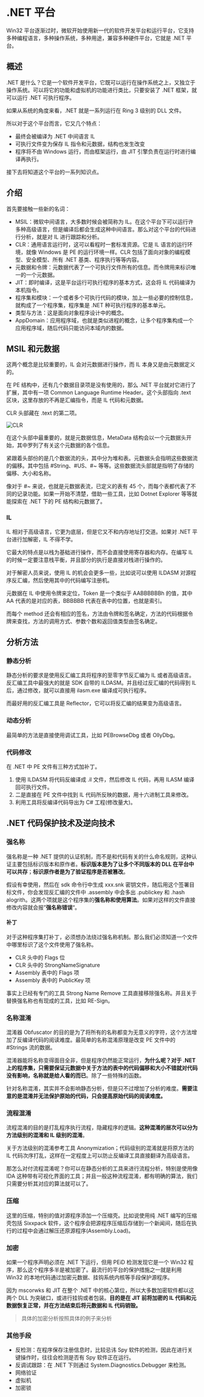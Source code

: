 # .NET 平台

Win32 平台逐渐过时，微软开始使用新一代的软件开发平台和运行平台，它支持多种编程语言，多种操作系统，多种用途，兼容多种硬件平台，它就是 .NET 平台。

## 概述

.NET 是什么？它是一个软件开发平台，它既可以运行在操作系统之上，又独立于操作系统。可以将它的功能和虚拟机的功能进行类比，只要安装了 .NET 框架，就可以运行 .NET 可执行程序。

如果从系统的角度来看，.NET 就是一系列运行在 Ring 3 级别的 DLL 文件。

所以对于这个平台而言，它又几个特点：

* 最终会被编译为 .NET 中间语言 IL
* 可执行文件变为保存 IL 指令和元数据，结构也发生改变
* 程序将不由 Windows 运行，而由框架运行，由 JIT 引擎负责在运行时进行编译再执行。

接下去将知道这个平台的一系列知识点。

## 介绍

首先要接触一些新的名词：

* MSIL：微软中间语言，大多数时候会被简称为 IL。在这个平台下可以运行许多种高级语言，但是编译后都会生成这种中间语言。那么对这个平台的代码进行分析，就是对 IL 进行跟踪和分析。
* CLR：通用语言运行时，这可以看程时一套标准资源。它是 IL 语言的运行环境，就像 Windows 是 PE 的运行环境一样。CLR 包括了面向对象的编程模型、安全模型、所有 .NET 基类、程序执行等等内容。
* 元数据和令牌：元数据代表了一个可执行文件所有的信息。而令牌用来标识唯一的一个元数据。
* JIT：即时编译，这是平台运行可执行程序的基本方式，这会将 IL 代码编译为本机指令。
* 程序集和模块：一个或者多个可执行代码的模块，加上一些必要的控制信息，就构成了一个程序集，程序集是 .NET 种可执行程序的基本单元。
* 类型与方法：这是面向对象程序设计中的概念。
* AppDomain：应用程序域，也就是类似进程的概念，让多个程序集构成一个应用程序域，随后代码只能访问本域内的数据。

## MSIL 和元数据

这两个概念是比较重要的，IL 会对元数据进行操作，而 IL 本身又是由元数据定义的。

在 PE 结构中，还有几个数据目录项是没有使用的，那么 .NET 平台就对它进行了扩展，其中有一项 Common Language Runtime Header。这个头部指向 .text 区块，这里存放的不再是汇编指令，而是 IL 代码和元数据。

CLR 头部藏在 .text 的第二项。

![CLR](..\img\CLR.png)

在这个头部中最重要的，就是元数据信息，MetaData 结构会以一个元数据头开始，其中罗列了有关这个元数据的各个信息。

紧跟着头部份的是几个数据流的头，其中分为堆和表。元数据头会指明这些数据流的偏移。其中包括 #String、#US、#~ 等等。这些数据流头部就是指明了存储的偏移、大小和名称。

像对于 #~ 来说，也就是元数据表流，已定义的表有 45 个，而每个表都代表了不同的记录功能。如果一开始不清楚，借助一些工具，比如 Dotnet Explorer 等等就能探索在 .NET 下的 PE 结构和元数据了。

### IL

IL 相对于高级语言，它更为底层，但是它又不和内存地址打交道。如果对 .NET 平台进行加解密，IL 不得不学。

它最大的特点是以栈为基础进行操作，而不会直接使用寄存器和内存。在编写 IL 的时候一定要注意栈平衡，并且部分的执行是直接对栈进行操作的。

对于解密人员来说，使用 IL 的机会会更多一些，比如说可以使用 ILDASM 对源程序反汇编，然后使用其中的代码编写注册机。

元数据在 IL 中使用令牌来定位，Token 是一个类似于 AABBBBBBh 的值，其中 AA 代表的是对应的表，BBBBBB 代表在表中的位置，也就是索引。

而每个 method 还会有相应的签名，方法由令牌和签名确定，方法的代码根据令牌来查找，方法的调用方式、参数个数和返回值类型由签名确定。

## 分析方法

### 静态分析

静态分析的要求是使用反汇编工具将程序的至零字节反汇编为 IL 或者高级语言。反汇编工具中最强大的就是 SDK 自带的 ILDASM。并且经过反汇编的代码得到 IL 后，通过修改，就可以直接用 ilasm.exe 编译成可执行程序。

而最好用的反汇编工具是 Reflector，它可以将反汇编的结果变为高级语言。

### 动态分析

最简单的方法是直接使用调试工具，比如 PEBrowseDbg 或者 OllyDbg。

### 代码修改

在 .NET 中 PE 文件有三种方式加补丁。

1. 使用 ILDASM 将代码反编译成 .il 文件，然后修改 IL 代码，再用 ILASM 编译回可执行文件。
2. 二是直接在 PE 文件中找到 IL 代码所反映的数据，用十六进制工具来修改。
3. 利用工具将反编译代码导出为 C# 工程(修改量大)。

## .NET 代码保护技术及逆向技术

### 强名称

强名称是一种 .NET 提供的认证机制，而不是和代码有关的什么命名规则，这种认证主要包括标识版本和原作者。**标识版本是为了让多个不同版本的 DLL 在平台中可以共存**；**标识原作者是为了验证程序是否被篡改**。

假设有幸使用，然后在 sdk 命令行中生成 xxx.snk 密钥文件，随后用这个签署目标文件，你会发现反汇编的文件中 .assembly 中会多出 .publickey 和 .hash alogrith。这两个项就是这个程序集的**强名称和使用算法**。如果对这样的文件直接修改内容就会报”**强名称错误**“。

#### 补丁

对于这种程序集打补丁，必须想办法绕过强名称机制。那么我们必须知道一个文件中哪里标识了这个文件使用了强名称。

* CLR 头中的 Flags 位
* CLR 头中的 StrongNameSignature
* Assembly 表中的 Flags 项
* Assembly 表中的 PublicKey 项

事实上已经有专门的工具 Strong Name Remove 工具直接移除强名称。并且关于替换强名称也有现成的工具，比如 RE-Sign。

### 名称混淆

混淆器 Obfuscator 的目的是为了将所有的名称都变为无意义的字符，这个方法增加了反编译代码的阅读难度。最简单的名称混淆原理是改变 PE 文件中的 #Strings 流的数据。

混淆器能将名称变得面目全非，但是程序仍然能正常运行，**为什么呢？对于 .NET 上的程序集，只需要保证元数据中关于方法的表中的代码偏移和大小不错就对代码没有影响，名称就是给人看的而已**。除了一些特殊的函数。

针对名称混淆，其实并不会影响静态分析，但是只不过增加了分析的难度。**需要注意的是混淆并无法保护原始的代码，只会提高原始代码的阅读难度。**

### 流程混淆

流程混淆的目的是打乱程序执行流程，隐藏程序的逻辑。**这种混淆的层次可以分为方法级别的混淆和 IL 级别的混淆**。

关于方法级别的混淆参考工具 Anonymization；代码级别的混淆就是将原方法的 IL 代码次序打乱，这样在一定程度上可以防止反编译工具直接翻译为高级语言。

那怎么对付流程混淆呢？你可以在静态分析的工具来进行流程分析，特别是使用像 IDA 这种带有可视化界面的工具；并且一般这种流程混淆，都有明确的算法，我们只需要分析其对应的算法就可以了。

### 压缩

这里的压缩，特别的值对源程序添加一个压缩壳。比如说使用纯 .NET 编写的压缩壳包括 Sixxpack 软件，这个程序会把源程序压缩后存储到一个新闻间，随后在执行的过程中会通过解压还原源程序(Assembly.Load)。

### 加密

如果一个程序声明必须在 .NET 下运行，但用 PEiD 检测发现它是一个 Win32 程序，那么这个程序多半是被加密了。最流行的平台的保护措施之一就是利用 Win32 的本地代码通过加密元数据、挂钩系统内核等手段保护源程序。

因为 mscorwks 和 JIT 在整个 .NET 中的核心第位，所以大多数加密软件都以这两个 DLL 为突破口，或进行挂钩或者包装。**目的是在 JIT 前将加密的 IL 代码和元数据恢复正常，并在方法结束后将元数据和 IL 代码销毁。**

> 具体的加密分析按照具体的例子来分析

### 其他手段

* 反检测：在程序保存注册信息时，比较忌讳 Spy 软件的检测，因此在进行关键操作时，往往会检测是否有 Spy 软件正在运行。
* 反调试跟踪：在 .NET 下则通过 System.Diagnostics.Debugger 来检测。
* 网络验证
* 虚拟机
* 加密锁